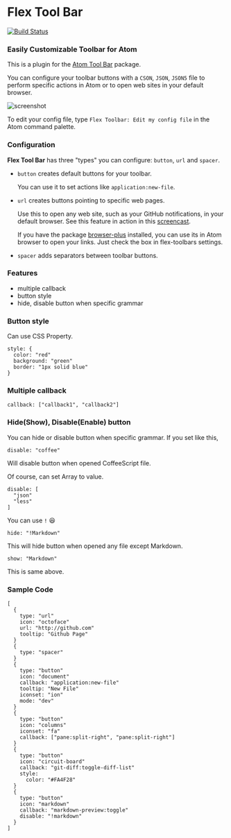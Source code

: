 # Flex Tool Bar

[![Build Status](https://travis-ci.org/cakecatz/flex-toolbar.svg)](https://travis-ci.org/cakecatz/flex-toolbar)

### Easily Customizable Toolbar for Atom

This is a plugin for the [Atom Tool Bar](https://atom.io/packages/tool-bar) package.

You can configure your toolbar buttons with a `CSON`, `JSON`, `JSON5` file to perform specific actions in Atom or to open web sites in your default browser.

![screenshot](https://raw.githubusercontent.com/cakecatz/flex-toolbar/docs/screenshot_cson.png)

To edit your config file, type `Flex Toolbar: Edit my config file` in the Atom command palette.

### Configuration

**Flex Tool Bar** has three "types" you can configure:
`button`, `url` and `spacer`.

- `button` creates default buttons for your toolbar.

    You can use it to set actions like `application:new-file`.

- `url` creates buttons pointing to specific web pages.

    Use this to open any web site, such as your GitHub notifications, in your default browser. See this feature in action in this [screencast](http://quick.as/b5vafe4g).
    
    If you have the package [browser-plus](https://atom.io/packages/browser-plus) installed, you can use its in Atom browser to open your links. Just check the box in flex-toolbars settings.

- `spacer` adds separators between toolbar buttons.

### Features

- multiple callback
- button style
- hide, disable button when specific grammar

### Button style

Can use CSS Property.

    style: {
      color: "red"
      background: "green"
      border: "1px solid blue"
    }

### Multiple callback

    callback: ["callback1", "callback2"]

### Hide(Show), Disable(Enable) button

You can hide or disable button when specific grammar.
If you set like this,

    disable: "coffee"

Will disable button when opened CoffeeScript file.

Of course, can set Array to value.

    disable: [
      "json"
      "less"
    ]

You can use `!` :laughing:

    hide: "!Markdown"

This will hide button when opened any file except Markdown.

    show: "Markdown"

This is same above.


### Sample Code

    [
      {
        type: "url"
        icon: "octoface"
        url: "http://github.com"
        tooltip: "Github Page"
      }
      {
        type: "spacer"
      }
      {
        type: "button"
        icon: "document"
        callback: "application:new-file"
        tooltip: "New File"
        iconset: "ion"
        mode: "dev"
      }
      {
        type: "button"
        icon: "columns"
        iconset: "fa"
        callback: ["pane:split-right", "pane:split-right"]
      }
      {
        type: "button"
        icon: "circuit-board"
        callback: "git-diff:toggle-diff-list"
        style:
          color: "#FA4F28"
      }
      {
        type: "button"
        icon: "markdown"
        callback: "markdown-preview:toggle"
        disable: "!markdown"
      }
    ]
